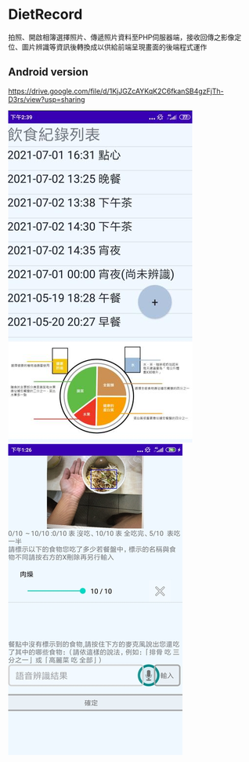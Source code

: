# DietRecord
拍照、開啟相簿選擇照片、傳遞照片資料至PHP伺服器端，接收回傳之影像定位、圖片辨識等資訊後轉換成以供給前端呈現畫面的後端程式運作

## Android version
https://drive.google.com/file/d/1KjJGZcAYKqK2C6fkanSB4gzFjTh-D3rs/view?usp=sharing

![image](https://github.com/ZweiChen0328/DietRecord/blob/main/%E9%A3%B2%E9%A3%9F%E7%B4%80%E9%8C%84.png)![image](https://github.com/ZweiChen0328/DietRecord/blob/main/%E7%A4%BA%E6%84%8F%E5%9C%96.png)
